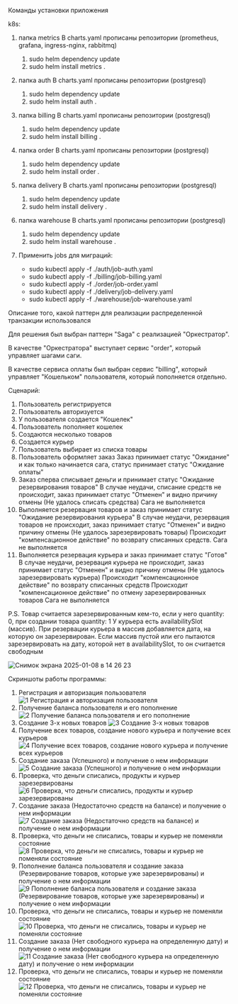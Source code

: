 Команды установки приложения

k8s:

1. папка metrics
   В charts.yaml прописаны репозитории (prometheus, grafana, ingress-nginx, rabbitmq)
   1) sudo helm dependency update
   2) sudo helm install metrics .

2. папка auth
   В charts.yaml прописаны репозитории (postgresql)
   1) sudo helm dependency update
   2) sudo helm install auth .

3. папка billing
   В charts.yaml прописаны репозитории (postgresql)
   1) sudo helm dependency update
   2) sudo helm install billing .

4. папка order
   В charts.yaml прописаны репозитории (postgresql)
   1) sudo helm dependency update
   2) sudo helm install order .
  
5. папка delivery
   В charts.yaml прописаны репозитории (postgresql)
   1) sudo helm dependency update
   2) sudo helm install delivery .
      
6. папка warehouse
   В charts.yaml прописаны репозитории (postgresql)
   1) sudo helm dependency update
   2) sudo helm install warehouse .

7. Применить jobs для миграций:
   - sudo kubectl apply -f ./auth/job-auth.yaml
   - sudo kubectl apply -f ./billing/job-billing.yaml
   - sudo kubectl apply -f ./order/job-order.yaml
   - sudo kubectl apply -f ./delivery/job-delivery.yaml
   - sudo kubectl apply -f ./warehouse/job-warehouse.yaml
  

Описание того, какой паттерн для реализации распределенной транзакции использовался

Для решения был выбран паттерн "Saga" с реализацией "Оркестратор".

В качестве "Оркестратора" выступает сервис "order", который управляет шагами саги.

В качестве сервиса оплаты был выбран сервис "billing", который управляет "Кошельком" пользователя, который пополняется отдельно.

Сценарий:
1. Пользователь регистрируется
2. Пользователь авторизуется
3. У пользователя создается "Кошелек"
4. Пользователь пополняет кошелек
5. Создаются несколько товаров
6. Создается курьер
7. Пользователь выбирает из списка товары
8. Пользователь оформляет заказ
   Заказ принимает статус "Ожидание" и как только начинается сага, статус принимает статус "Ожидание оплаты"
9. Заказ сперва списывает деньги и принимает статус "Ожидание резервирования товаров"
   В случае неудачи, списание средств не происходит, заказ принимает статус "Отменен" и видно причину отмены (Не удалось списать средства)
   Сага не выполняется
10. Выполняется резервация товаров и заказ принимает статус "Ожидание резервирования курьера"
   В случае неудачи, резервация товаров не происходит, заказ принимает статус "Отменен" и видно причину отмены (Не удалось зарезервировать товары)
   Происходит "компенсационное действие" по возврату списанных средств.
   Сага не выполняется
11. Выполняется резервация курьера и заказ принимает статус "Готов"
   В случае неудачи, резервация курьера не происходит, заказ принимает статус "Отменен" и видно причину отмены (Не удалось зарезервировать курьера)
   Происходит "компенсационное действие" по возврату списанных средств
   Происходит "компенсационное действие" по отмену зарезервированных товаров
   Сага не выполняется

P.S. Товар считается зарезервированным кем-то, если у него quantity: 0, при создании товара quantity: 1
     У курьера есть availabilitySlot (массив). При резервации курьера в массив добавляется дата, на которую он зарезервирован. Если массив пустой или его пытаются зарезервировать на дату, которой нет в availabilitySlot, то он считается свободным

![Снимок экрана 2025-01-08 в 14 26 23](https://github.com/user-attachments/assets/e78bf3ba-16de-4d99-9ed8-7c22b024ff52)

Скриншоты работы программы:
1. Регистрация и авторизация пользователя
![1  Регистрация и авторизация пользователя](https://github.com/user-attachments/assets/d6a63277-5280-41ce-a331-70549b31a414)
2. Получение баланса пользователя и его пополнение
![2  Получение баланса пользователя и его пополнение](https://github.com/user-attachments/assets/092852dd-db0a-45f7-850b-ab38039cdf49)
3. Создание 3-х новых товаров
![3  Создание 3-х новых товаров](https://github.com/user-attachments/assets/5423a9d7-61fe-4ce6-8126-f2eff036fb0d)
4. Получение всех товаров, создание нового курьера и получение всех курьеров
![4  Получение всех товаров, создание нового курьера и получение всех курьеров](https://github.com/user-attachments/assets/75568cb3-a346-44ef-940d-5e293cf8098e)
5. Создание заказа (Успешного) и получение о нем информации
![5  Создание заказа (Успешного) и получение о нем информации](https://github.com/user-attachments/assets/d956c2d6-c7a6-404f-a73c-ec0374561bff)
6. Проверка, что деньги списались, продукты и курьер зарезервированы
![6  Проверка, что деньги списались, продукты и курьер зарезервированы](https://github.com/user-attachments/assets/439e49b1-adc6-4b8b-95ee-567537e7cbcd)
7. Создание заказа (Недостаточно средств на балансе) и получение о нем информации
![7  Создание заказа (Недостаточно средств на балансе) и получение о нем информации](https://github.com/user-attachments/assets/6d86878e-e5f9-4be4-b5cd-a05c9eef4463)
8. Проверка, что деньги не списались, товары и курьер не поменяли состояние
![8  Проверка, что деньги не списались, товары и курьер не поменяли состояние](https://github.com/user-attachments/assets/acdf49cd-f29e-445c-8acf-36b7d6a9a094)
9. Пополнение баланса пользователя и создание заказа (Резервирование товаров, которые уже зарезервированы) и получение о нем информации
![9  Пополнение баланса пользователя и создание заказа (Резервирование товаров, которые уже зарезервированы) и получение о нем информации](https://github.com/user-attachments/assets/c7e3add6-a552-47bb-8065-96d15ccfa8e2)
10. Проверка, что деньги не списались, товары и курьер не поменяли состояние
![10  Проверка, что деньги не списались, товары и курьер не поменяли состояние](https://github.com/user-attachments/assets/29616df3-78a9-479d-85ad-81d951c351fc)
11. Создание заказа (Нет свободного курьера на определенную дату) и получение о нем информации
![11  Создание заказа (Нет свободного курьера на определенную дату) и получение о нем информации](https://github.com/user-attachments/assets/16e30fed-5322-45d1-94d3-52716e65e8ef)
12. Проверка, что деньги не списались, товары и курьер не поменяли состояние
![12  Проверка, что деньги не списались, товары и курьер не поменяли состояние](https://github.com/user-attachments/assets/310267b0-8f47-4cf4-b9b9-7047caa6ef8a)
